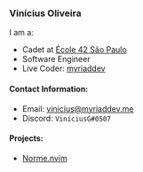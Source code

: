 ### Vinícius Oliveira

I am a:

- Cadet at [École 42 São Paulo](https://42sp.org.br/)
- Software Engineer
- Live Coder: [myriaddev](https://twitch.tv/myriaddev)

#### Contact Information:

- Email: [vinicius@myriaddev.me](mailto:vinicius@myriaddev.me)
- Discord: `ViníciusG#0507`

#### Projects:

- [Norme.nvim](https://github.com/vinicius507/norme.nvim/)
